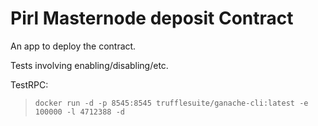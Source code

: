 # Pirl Masternode deposit Contract

An app to deploy the contract.

Tests involving enabling/disabling/etc.


TestRPC:
> `docker run -d -p 8545:8545 trufflesuite/ganache-cli:latest -e 100000 -l 4712388 -d`
